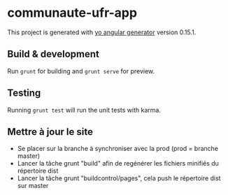 # communaute-ufr-app

This project is generated with [yo angular generator](https://github.com/yeoman/generator-angular)
version 0.15.1.

## Build & development

Run `grunt` for building and `grunt serve` for preview.

## Testing

Running `grunt test` will run the unit tests with karma.

## Mettre à jour le site

- Se placer sur la branche à synchroniser avec la prod (prod = branche master)
- Lancer la tâche grunt "build" afin de regénérer les fichiers minifiés du répertoire dist
- Lancer la tâche grunt "buildcontrol/pages", cela push le répertoire dist sur master
